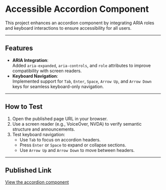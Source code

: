 # Accessible Accordion Component

This project enhances an accordion component by integrating ARIA roles and keyboard interactions to ensure accessibility for all users.

---

## Features

- **ARIA Integration**:  
  Added `aria-expanded`, `aria-controls`, and `role` attributes to improve compatibility with screen readers.  
- **Keyboard Navigation**:  
  Implemented support for `Tab`, `Enter`, `Space`, `Arrow Up`, and `Arrow Down` keys for seamless keyboard-only navigation.  

---

## How to Test

1. Open the published page URL in your browser.  
2. Use a screen reader (e.g., VoiceOver, NVDA) to verify semantic structure and announcements.  
3. Test keyboard navigation:  
   - Use `Tab` to focus on accordion headers.  
   - Press `Enter` or `Space` to expand or collapse sections.  
   - Use `Arrow Up` and `Arrow Down` to move between headers.  

---


## Published Link

[View the accordion component](https://serpil-dndr.github.io/question-accordion/accordion)  

